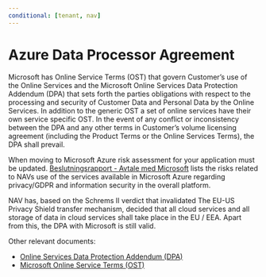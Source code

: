 ```yaml
---
conditional: [tenant, nav]
---
```


# Azure Data Processor Agreement

Microsoft has Online Service Terms \(OST\) that govern Customer’s use of the Online Services and the Microsoft Online Services Data Protection Addendum \(DPA\) that sets forth the parties obligations with respect to the processing and security of Customer Data and Personal Data by the Online Services. In addition to the generic OST a set of online services have their own service specific OST. In the event of any conflict or inconsistency between the DPA and any other terms in Customer’s volume licensing agreement \(including the Product Terms or the Online Services Terms\), the DPA shall prevail.

When moving to Microsoft Azure risk assessment for your application must be updated. [Beslutningsrapport - Avtale med Microsoft](https://navno.sharepoint.com/:w:/s/Risikovurderinger668/EZ_3R0Yw9BtJlJ8phJRjlqwB5TONzEe_E2ypdbH8kXwMEA?e=4AdFVZ) lists the risks related to NAVs use of the services available in Microsoft Azure regarding privacy/GDPR and information security in the overall platform.

NAV has, based on the Schrems II verdict that invalidated The EU-US Privacy Shield transfer mechanism, decided that all cloud services and all storage of data in cloud services shall take place in the EU / EEA. Apart from this, the DPA with Microsoft is still valid.

Other relevant documents:

* [Online Services Data Protection Addendum \(DPA\)](https://www.microsoftvolumelicensing.com/Downloader.aspx?DocumentId=17880)
* [Microsoft Online Service Terms \(OST\)](http://www.microsoftvolumelicensing.com/Downloader.aspx?documenttype=OST&lang=English)

